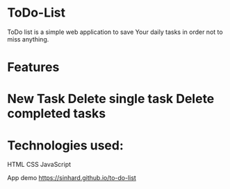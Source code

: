 <h1> ToDo-List </h1>
<p> ToDo list is a simple web application to save Your daily tasks in order not to miss anything. <p>

<h1> Features <h1>
<p> New Task
Delete single task
Delete completed tasks </p>
  
<h1> Technologies used: </h1>
HTML
CSS
JavaScript 

App demo
https://sinhard.github.io/to-do-list
